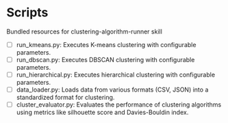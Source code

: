# Scripts

Bundled resources for clustering-algorithm-runner skill

- [ ] run_kmeans.py: Executes K-means clustering with configurable parameters.
- [ ] run_dbscan.py: Executes DBSCAN clustering with configurable parameters.
- [ ] run_hierarchical.py: Executes hierarchical clustering with configurable parameters.
- [ ] data_loader.py: Loads data from various formats (CSV, JSON) into a standardized format for clustering.
- [ ] cluster_evaluator.py: Evaluates the performance of clustering algorithms using metrics like silhouette score and Davies-Bouldin index.
